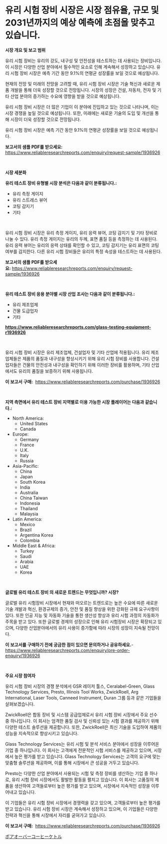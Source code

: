 <p><h1>유리 시험 장비 시장은 시장 점유율, 규모 및 2031년까지의 예상 예측에 초점을 맞추고 있습니다.</h1></p><p><strong>시장 개요 및 보고 범위</strong></p>
<p><p>유리 시험 장비는 유리의 강도, 내구성 및 안전성을 테스트하는 데 사용되는 장비입니다. 이 시장은 다양한 산업 분야에서 필수적인 요소로 인해 계속해서 성장하고 있습니다. 유리 시험 장비 시장은 예측 기간 동안 9.1%의 연평균 성장률을 보일 것으로 예상됩니다.</p><p>현재의 전망 및 미래의 전망을 고려할 때, 유리 시험 장비 시장은 기술 혁신과 새로운 제품 개발을 통해 더욱 성장할 것으로 전망됩니다. 시장의 성장은 건설, 자동차, 전자 및 기타 산업 분야의 증가하는 수요에 영향을 받을 것으로 예상됩니다.</p><p>유리 시험 장비 시장은 더 많은 기업이 이 분야에 진입하고 있는 것으로 나타나며, 이는 시장 경쟁을 높일 것으로 예상됩니다. 또한, 미래에는 새로운 기술의 도입 및 개선을 통해 시장이 더욱 성장할 것으로 전망됩니다.</p><p>유리 시험 장비 시장은 예측 기간 동안 9.1%의 연평균 성장률을 보일 것으로 예상됩니다.</p></p>
<p><strong>보고서의 샘플 PDF를 받으세요:</strong> <a href="https://www.reliableresearchreports.com/enquiry/request-sample/1936926">https://www.reliableresearchreports.com/enquiry/request-sample/1936926</a></p>
<p>&nbsp;</p>
<p><strong>시장 세분화</strong></p>
<p><strong>유리 테스트 장비 유형별 시장 분석은 다음과 같이 분류됩니다.:</strong></p>
<p><ul><li>유리 측정 게이지</li><li>유리 스트레스 뷰어</li><li>코팅 감지기</li><li>기타</li></ul></p>
<p>&nbsp;</p>
<p><p>유리 시험 장비 시장은 유리 측정 게이지, 유리 응력 뷰어, 코팅 감지기 및 기타 장비로 나눌 수 있다. 유리 측정 게이지는 유리의 두께, 표면 품질 등을 측정하는 데 사용된다. 유리 응력 뷰어는 유리의 응력 상태를 확인할 수 있고, 코팅 감지기는 유리 표면의 코팅 여부를 감지한다. 다른 유리 시험 장비들은 유리의 특정 속성을 테스트하는 데 사용된다.</p></p>
<p><strong>보고서의 샘플 PDF를 받으세요:</strong>&nbsp;<a href="https://www.reliableresearchreports.com/enquiry/request-sample/1936926">https://www.reliableresearchreports.com/enquiry/request-sample/1936926</a></p>
<p>&nbsp;</p>
<p><strong> 유리 테스트 장비 응용 분야별 시장 산업 조사는 다음과 같이 분류됩니다.:</strong></p>
<p><ul><li>유리 제조업체</li><li>건물 도급업자</li><li>기타</li></ul></p>
<p><strong><a href="https://www.reliableresearchreports.com/glass-testing-equipment-r1936926">https://www.reliableresearchreports.com/glass-testing-equipment-r1936926</a></strong></p>
<p>&nbsp;</p>
<p><p>유리 시험 장비 시장은 유리 제조업체, 건설업자 및 기타 산업에 적용됩니다. 유리 제조업체들은 제품의 품질과 내구성을 향상시키기 위해 유리 시험 장비를 사용합니다. 건설업자들은 건물의 안전성과 내구성을 확인하기 위해 이러한 장비를 활용하며, 기타 산업에서도 유리의 품질을 보증하기 위해 사용됩니다.</p></p>
<p><strong>이 보고서 구매:</strong>&nbsp; <a href="https://www.reliableresearchreports.com/purchase/1936926">https://www.reliableresearchreports.com/purchase/1936926</a></p>
<p>&nbsp;</p>
<p><strong>지역 측면에서 유리 테스트 장비 지역별로 이용 가능한 시장 플레이어는 다음과 같습니다.:</strong></p>
<p><ul>
    <li>
        North America:
        <ul>
            <li>United States</li>
            <li>Canada</li>
        </ul>
    </li>
    <li>
        Europe:
        <ul>
            <li>Germany</li>
            <li>France</li>
            <li>U.K.</li>
            <li>Italy</li>
            <li>Russia</li>
        </ul>
    </li>
    <li>
        Asia-Pacific:
        <ul>
            <li>China</li>
            <li>Japan</li>
            <li>South Korea</li>
            <li>India</li>
            <li>Australia</li>
            <li>China Taiwan</li>
            <li>Indonesia</li>
            <li>Thailand</li>
            <li>Malaysia</li>
        </ul>
    </li>
    <li>
        Latin America:
        <ul>
            <li>Mexico</li>
            <li>Brazil</li>
            <li>Argentina Korea</li>
            <li>Colombia</li>
        </ul>
    </li>
    <li>
        Middle East & Africa:
        <ul>
            <li>Turkey</li>
            <li>Saudi</li>
            <li>Arabia</li>
            <li>UAE</li>
            <li>Korea</li>
        </ul>
    </li>
    </ul></p>
<p>&nbsp;</p>
<p><strong>글로벌 유리 테스트 장비 의 새로운 트렌드는 무엇입니까? 시장?</strong></p>
<p><p>글로벌 유리 시험장비 시장에서 현재와 떠오르는 트렌드로는 높은 수요에 따른 새로운 기술 개발과 혁신, 환경규제의 증가, 안전 및 품질 향상을 위한 강화된 규제 요구사항이 있다. 또한 인공 지능 및 자동화 기술을 통한 생산성 향상과 유리 시험 과정의 자동화가 주목을 받고 있다. 또한 글로벌 경제의 성장으로 인해 유리 시험장비 시장은 확장되고 있으며, 다양한 산업분야에서의 유리 사용이 증가함에 따라 시장의 성장이 지속될 전망이다.</p></p>
<p><strong>이 보고서를 구매하기 전에 궁금한 점이 있으면 문의하거나 공유하세요.</strong>- <a href="https://www.reliableresearchreports.com/enquiry/pre-order-enquiry/1936926">https://www.reliableresearchreports.com/enquiry/pre-order-enquiry/1936926</a></p>
<p>&nbsp;</p>
<p><strong>주요 시장 참여자</strong></p>
<p><p>유리 시험 장비 시장의 경쟁 분석에서 GSR 레이저 툴스, Ceralabel-Green, Glass Technology Services, Presto, Illinois Tool Works, ZwickRoell, Arg International, Laser Tools, Canneed Instrument, Duran 그룹 등과 같은 기업들을 살펴보겠습니다. </p><p>ZwickRoell은 합동 장비 및 시스템 공급업체로서 유리 시험 장비 시장에서 주요 선수 중 하나입니다. 이 회사는 엄격한 품질 검사 및 신뢰성 있는 시험 결과를 제공하기 위해 다양한 테스트 솔루션을 제공합니다. 또한, ZwickRoell은 최신 기술을 도입하여 제품의 성능을 지속적으로 향상시키고 있습니다. </p><p>Glass Technology Services는 유리 시험 및 분석 서비스 분야에서 성장을 이루어온 기업 중 하나입니다. 이 회사는 고객에게 전문적인 시험 서비스를 제공하고 있으며, 시장에서 높은 평가를 받고 있습니다. Glass Technology Services는 고객의 요구에 맞는 맞춤형 솔루션을 제공하며, 이를 통해 시장에서 큰 성공을 거두고 있습니다. </p><p>Presto는 다양한 산업 분야에서 사용되는 시험 및 측정 장비를 생산하는 기업 중 하나로, 유리 시험 장비 시장에서도 활발한 활동을 펼치고 있습니다. 이 회사는 고품질의 제품을 생산하여 고객들로부터 높은 평가를 받고 있으며, 시장에서 지속적인 성장을 이루어내고 있습니다. </p><p>이 기업들은 유리 시험 장비 시장에서 경쟁력을 갖고 있으며, 고객들로부터 높은 평가를 받고 있습니다. 유리 시험 장비 시장은 계속해서 성장하고 있으며, 이 기업들은 다양한 전략과 혁신을 통해 시장에서 자리를 굳혀가고 있습니다.</p></p>
<p><strong>이 보고서 구매:</strong>&nbsp;&nbsp;<a href="https://www.reliableresearchreports.com/purchase/1936926">https://www.reliableresearchreports.com/purchase/1936926</a></p>
<p><p><a href="https://github.com/one-cool-chick/Market-Research-Report-List-1/blob/main/703556430250.md">ポアオーバーコーヒーケトル</a></p></p>